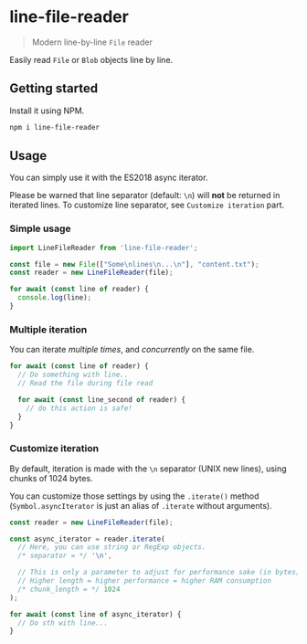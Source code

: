 # line-file-reader

> Modern line-by-line `File` reader

Easily read `File` or `Blob` objects line by line.

## Getting started

Install it using NPM.

```bash
npm i line-file-reader
```

## Usage

You can simply use it with the ES2018 async iterator.

Please be warned that line separator (default: `\n`) will **not** be returned in iterated lines.
To customize line separator, see `Customize iteration` part.

### Simple usage

```ts
import LineFileReader from 'line-file-reader';

const file = new File(["Some\nlines\n...\n"], "content.txt");
const reader = new LineFileReader(file);

for await (const line of reader) {
  console.log(line);
}
```

### Multiple iteration

You can iterate *multiple times*, and *concurrently* on the same file.

```ts
for await (const line of reader) {
  // Do something with line..
  // Read the file during file read

  for await (const line_second of reader) {
    // do this action is safe!
  }
}
```

### Customize iteration

By default, iteration is made with the `\n` separator (UNIX new lines), using chunks of 1024 bytes.

You can customize those settings by using the `.iterate()` method (`Symbol.asyncIterator` is just an alias of `.iterate` without arguments).

```ts
const reader = new LineFileReader(file);

const async_iterator = reader.iterate(
  // Here, you can use string or RegExp objects.
  /* separator = */ '\n',

  // This is only a parameter to adjust for performance sake (in bytes).
  // Higher length = higher performance = higher RAM consumption
  /* chunk_length = */ 1024
);

for await (const line of async_iterator) {
  // Do sth with line...
}
```
